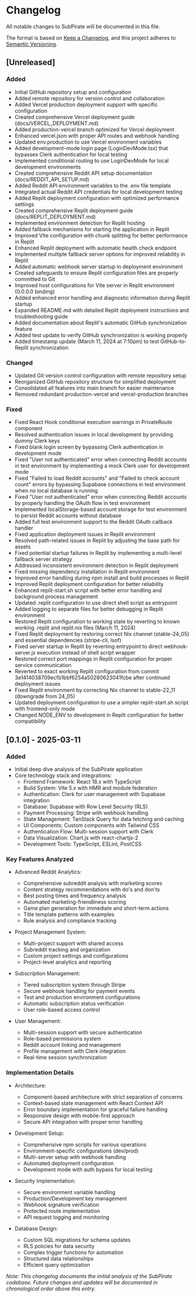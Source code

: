 # Changelog

All notable changes to SubPirate will be documented in this file.

The format is based on [Keep a Changelog](https://keepachangelog.com/en/1.0.0/),
and this project adheres to [Semantic Versioning](https://semver.org/spec/v2.0.0.html).

## [Unreleased]
### Added
- Initial GitHub repository setup and configuration
- Added remote repository for version control and collaboration
- Added Vercel production deployment support with specific configuration
- Created comprehensive Vercel deployment guide (docs/VERCEL_DEPLOYMENT.md)
- Added production-vercel branch optimized for Vercel deployment
- Enhanced vercel.json with proper API routes and webhook handling
- Updated env.production to use Vercel environment variables
- Added development-mode login page (LoginDevMode.tsx) that bypasses Clerk authentication for local testing
- Implemented conditional routing to use LoginDevMode for local development environments
- Created comprehensive Reddit API setup documentation (docs/REDDIT_API_SETUP.md)
- Added Reddit API environment variables to the .env file template
- Integrated actual Reddit API credentials for local development testing
- Added Replit deployment configuration with optimized performance settings
- Created comprehensive Replit deployment guide (docs/REPLIT_DEPLOYMENT.md)
- Implemented environment detection for Replit hosting
- Added fallback mechanisms for starting the application in Replit
- Improved Vite configuration with chunk splitting for better performance in Replit
- Enhanced Replit deployment with automatic health check endpoint
- Implemented multiple fallback server options for improved reliability in Replit
- Added automatic webhook server startup in deployment environment
- Created safeguards to ensure Replit configuration files are properly committed to Git
- Improved host configurations for Vite server in Replit environment (0.0.0.0 binding)
- Added enhanced error handling and diagnostic information during Replit startup
- Expanded README.md with detailed Replit deployment instructions and troubleshooting guide
- Added documentation about Replit's automatic GitHub synchronization feature
- Added test update to verify GitHub synchronization is working properly
- Added timestamp update (March 11, 2024 at 7:10pm) to test GitHub-to-Replit synchronization

### Changed
- Updated Git version control configuration with remote repository setup
- Reorganized GitHub repository structure for simplified deployment
- Consolidated all features into main branch for easier maintenance
- Removed redundant production-vercel and vercel-production branches

### Fixed
- Fixed React Hook conditional execution warnings in PrivateRoute component
- Resolved authentication issues in local development by providing dummy Clerk keys
- Fixed blank login screen by bypassing Clerk authentication in development mode
- Fixed "User not authenticated" error when connecting Reddit accounts in test environment by implementing a mock Clerk user for development mode
- Fixed "Failed to load Reddit accounts" and "Failed to check account count" errors by bypassing Supabase connections in test environment when no local database is running
- Fixed "User not authenticated" error when connecting Reddit accounts by properly handling the OAuth flow in test environment
- Implemented localStorage-based account storage for test environment to persist Reddit accounts without database
- Added full test environment support to the Reddit OAuth callback handler
- Fixed application deployment issues in Replit environment
- Resolved path-related issues in Replit by adjusting the base path for assets
- Fixed potential startup failures in Replit by implementing a multi-level fallback server strategy
- Addressed inconsistent environment detection in Replit deployment
- Fixed missing dependency installation in Replit environment
- Improved error handling during npm install and build processes in Replit
- Improved Replit deployment configuration for better reliability
- Enhanced replit-start.sh script with better error handling and background process management
- Updated .replit configuration to use direct shell script as entrypoint
- Added logging to separate files for better debugging in Replit environment
- Restored Replit configuration to working state by reverting to known working .replit and replit.nix files (March 11, 2024)
- Fixed Replit deployment by restoring correct Nix channel (stable-24_05) and essential dependencies (stripe-cli, lsof)
- Fixed server startup in Replit by reverting entrypoint to direct webhook-server.js execution instead of shell script wrapper
- Restored correct port mappings in Replit configuration for proper service communication
- Reverted to exact working Replit configuration from commit 3e1414038709ecfb1bbf6254a50280623041fcbe after continued deployment issues
- Fixed Replit environment by correcting Nix channel to stable-22_11 (downgrade from 24_05)
- Updated deployment configuration to use a simpler replit-start.sh script with frontend-only mode
- Changed NODE_ENV to development in Replit configuration for better compatibility

## [0.1.0] - 2025-03-11
### Added
- Initial deep dive analysis of the SubPirate application
- Core technology stack and integrations:
  - Frontend Framework: React 18.x with TypeScript
  - Build System: Vite 5.x with HMR and module federation
  - Authentication: Clerk for user management with Supabase integration
  - Database: Supabase with Row Level Security (RLS)
  - Payment Processing: Stripe with webhook handling
  - State Management: TanStack Query for data fetching and caching
  - UI Components: Custom components with Tailwind CSS
  - Authentication Flow: Multi-session support with Clerk
  - Data Visualization: Chart.js with react-chartjs-2
  - Development Tools: TypeScript, ESLint, PostCSS

### Key Features Analyzed
- Advanced Reddit Analytics:
  - Comprehensive subreddit analysis with marketing scores
  - Content strategy recommendations with do's and don'ts
  - Best posting times and frequency analysis
  - Automated marketing-friendliness scoring
  - Game plan generation for immediate and short-term actions
  - Title template patterns with examples
  - Rule analysis and compliance tracking

- Project Management System:
  - Multi-project support with shared access
  - Subreddit tracking and organization
  - Custom project settings and configurations
  - Project-level analytics and reporting

- Subscription Management:
  - Tiered subscription system through Stripe
  - Secure webhook handling for payment events
  - Test and production environment configurations
  - Automatic subscription status verification
  - User role-based access control

- User Management:
  - Multi-session support with secure authentication
  - Role-based permissions system
  - Reddit account linking and management
  - Profile management with Clerk integration
  - Real-time session synchronization

### Implementation Details
- Architecture:
  - Component-based architecture with strict separation of concerns
  - Context-based state management with React Context API
  - Error boundary implementation for graceful failure handling
  - Responsive design with mobile-first approach
  - Secure API integration with proper error handling

- Development Setup:
  - Comprehensive npm scripts for various operations
  - Environment-specific configurations (dev/prod)
  - Multi-server setup with webhook handling
  - Automated deployment configuration
  - Development mode with auth bypass for local testing

- Security Implementation:
  - Secure environment variable handling
  - Production/Development key management
  - Webhook signature verification
  - Protected route implementation
  - API request logging and monitoring

- Database Design:
  - Custom SQL migrations for schema updates
  - RLS policies for data security
  - Complex trigger functions for automation
  - Structured data relationships
  - Efficient query optimization

_Note: This changelog documents the initial analysis of the SubPirate codebase. Future changes and updates will be documented in chronological order above this entry._
